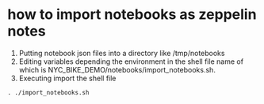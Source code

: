 # how to import notebooks as zeppelin notes

1. Putting notebook json files into a directory like /tmp/notebooks
2. Editing variables depending the environment in the shell file name of which is NYC_BIKE_DEMO/notebooks/import_notebooks.sh.
3. Executing import the shell file

```
. ./import_notebooks.sh
```

